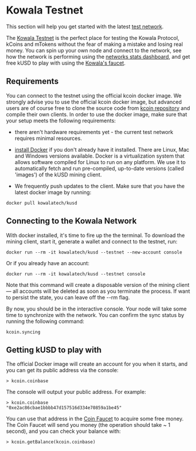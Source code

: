 # Kowala Testnet

This section will help you get started with the latest [test network](http://zygote.kowala.io/).

The [Kowala Testnet](http://testnet.kowala.io/) is the perfect place for testing the Kowala Protocol, kCoins and mTokens without the fear of making a mistake and losing real money. You can spin up your own node and connect to the network, see how the network is performing using the [networks stats dashboard](http://testnet.kowala.io/stats/), and get free kUSD to play with using the [Kowala's faucet](http://faucet.testnet.kowala.io/).

## Requirements

You can connect to the testnet using the official kcoin docker image. We strongly advise you to use the official kcoin docker image, but advanced users are of course free to clone the source code from [kcoin repository](https://github.com/kowala-tech/kcoin) and compile their own clients. In order to use the docker image, make sure that your setup meets the following requirements:

- there aren't hardware requirements yet - the current test network requires minimal resources.

- [install Docker](https://www.docker.com/community-edition) if you don't already have it installed. There are Linux, Mac and Windows versions available. Docker is a virtualization system that allows software compiled for Linux to run on any platform. We use it to automatically fetch and run pre-compiled, up-to-date versions (called 'images') of the kUSD mining client.

- We frequently push updates to the client. Make sure that you have the latest docker image by running:

```
docker pull kowalatech/kusd
```

## Connecting to the Kowala Network

With docker installed, it's time to fire up the the terminal. To download the mining client, start it, generate a wallet and connect to the testnet, run:

```
docker run --rm -it kowalatech/kusd --testnet --new-account console
```

Or if you already have an account:
```
docker run --rm -it kowalatech/kusd --testnet console
```

Note that this command will create a disposable version of the mining client — all accounts will be deleted as soon as you terminate the process. If want to persist the state, you can leave off the --rm flag.

By now, you should be in the interactive console. Your node will take some time to synchronize with the network.
You can confirm the sync status by running the following command:

```
kcoin.syncing
```

## Getting kUSD to play with

The official Docker image will create an account for you when it starts, and you can get its public address via the console:

```
> kcoin.coinbase
```

The console will output your public address. For example:

```
> kcoin.coinbase
"0xe2ac86cbae1bbbb47d157516d334e70859a1be45"
```

You can use that address in the [Coin Faucet](<(http://faucet.testnet.kowala.io/)>) to acquire some free money. The Coin Faucet will send you money (the operation should take ~ 1 second), and you can check your balance with:

```
> kcoin.getBalance(kcoin.coinbase)
```

</br></br>
